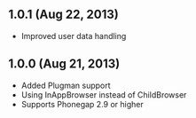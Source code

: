 ## 1.0.1 (Aug 22, 2013)

 * Improved user data handling

## 1.0.0 (Aug 21, 2013)

 * Added Plugman support
 * Using InAppBrowser instead of ChildBrowser
 * Supports Phonegap 2.9 or higher